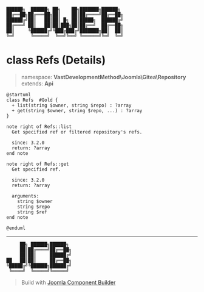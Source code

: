```
██████╗  ██████╗ ██╗    ██╗███████╗██████╗
██╔══██╗██╔═══██╗██║    ██║██╔════╝██╔══██╗
██████╔╝██║   ██║██║ █╗ ██║█████╗  ██████╔╝
██╔═══╝ ██║   ██║██║███╗██║██╔══╝  ██╔══██╗
██║     ╚██████╔╝╚███╔███╔╝███████╗██║  ██║
╚═╝      ╚═════╝  ╚══╝╚══╝ ╚══════╝╚═╝  ╚═╝
```
# class Refs (Details)
> namespace: **VastDevelopmentMethod\Joomla\Gitea\Repository**
> extends: **Api**
```uml
@startuml
class Refs  #Gold {
  + list(string $owner, string $repo) : ?array
  + get(string $owner, string $repo, ...) : ?array
}

note right of Refs::list
  Get specified ref or filtered repository's refs.

  since: 3.2.0
  return: ?array
end note

note right of Refs::get
  Get specified ref.

  since: 3.2.0
  return: ?array
  
  arguments:
    string $owner
    string $repo
    string $ref
end note
 
@enduml
```

---
```
     ██╗ ██████╗██████╗
     ██║██╔════╝██╔══██╗
     ██║██║     ██████╔╝
██   ██║██║     ██╔══██╗
╚█████╔╝╚██████╗██████╔╝
 ╚════╝  ╚═════╝╚═════╝
```
> Build with [Joomla Component Builder](https://git.vdm.dev/joomla/Component-Builder)

